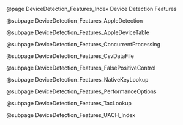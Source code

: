 @page DeviceDetection_Features_Index Device Detection Features

@subpage DeviceDetection_Features_AppleDetection

@subpage DeviceDetection_Features_AppleDeviceTable

@subpage DeviceDetection_Features_ConcurrentProcessing

@subpage DeviceDetection_Features_CsvDataFile

@subpage DeviceDetection_Features_FalsePositiveControl

@subpage DeviceDetection_Features_NativeKeyLookup

@subpage DeviceDetection_Features_PerformanceOptions

@subpage DeviceDetection_Features_TacLookup

@subpage DeviceDetection_Features_UACH_Index
